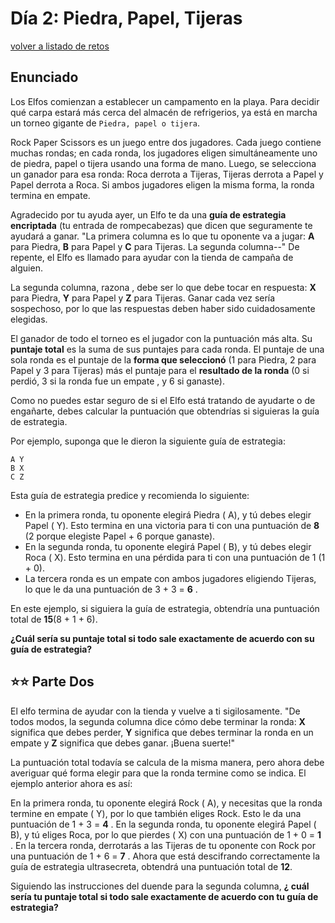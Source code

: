 
# Día 2: Piedra, Papel, Tijeras
[volver a listado de retos](./../../README.md)

## Enunciado

Los Elfos comienzan a establecer un campamento en la playa. Para decidir qué carpa estará más cerca del almacén de refrigerios, ya está en marcha un torneo gigante de `Piedra, papel o tijera`.

Rock Paper Scissors es un juego entre dos jugadores. Cada juego contiene muchas rondas; en cada ronda, los jugadores eligen simultáneamente uno de piedra, papel o tijera usando una forma de mano. Luego, se selecciona un ganador para esa ronda: Roca derrota a Tijeras, Tijeras derrota a Papel y Papel derrota a Roca. Si ambos jugadores eligen la misma forma, la ronda termina en empate.

Agradecido por tu ayuda ayer, un Elfo te da una **guía de estrategia encriptada** (tu entrada de rompecabezas) que dicen que seguramente te ayudará a ganar. "La primera columna es lo que tu oponente va a jugar: **A** para Piedra, **B** para Papel y **C** para Tijeras. La segunda columna--" De repente, el Elfo es llamado para ayudar con la tienda de campaña de alguien.

La segunda columna, razona , debe ser lo que debe tocar en respuesta: **X** para Piedra, **Y** para Papel y **Z** para Tijeras. Ganar cada vez sería sospechoso, por lo que las respuestas deben haber sido cuidadosamente elegidas.

El ganador de todo el torneo es el jugador con la puntuación más alta. Su **puntaje total** es la suma de sus puntajes para cada ronda. El puntaje de una sola ronda es el puntaje de la **forma que seleccionó** (1 para Piedra, 2 para Papel y 3 para Tijeras) más el puntaje para el **resultado de la ronda** (0 si perdió, 3 si la ronda fue un empate , y 6 si ganaste).

Como no puedes estar seguro de si el Elfo está tratando de ayudarte o de engañarte, debes calcular la puntuación que obtendrías si siguieras la guía de estrategia.

Por ejemplo, suponga que le dieron la siguiente guía de estrategia:

```
A Y
B X
C Z
```

Esta guía de estrategia predice y recomienda lo siguiente:

  - En la primera ronda, tu oponente elegirá Piedra ( A), y tú debes elegir Papel ( Y). Esto termina en una victoria para ti con una puntuación de **8** (2 porque elegiste Papel + 6 porque ganaste).
  - En la segunda ronda, tu oponente elegirá Papel ( B), y tú debes elegir Roca ( X). Esto termina en una pérdida para ti con una puntuación de 1 (1 + 0).
  - La tercera ronda es un empate con ambos jugadores eligiendo Tijeras, lo que le da una puntuación de 3 + 3 = **6** .

En este ejemplo, si siguiera la guía de estrategia, obtendría una puntuación total de **15**(8 + 1 + 6).

**¿Cuál sería su puntaje total si todo sale exactamente de acuerdo con su guía de estrategia?**

## ⭐️⭐️ Parte Dos

El elfo termina de ayudar con la tienda y vuelve a ti sigilosamente. "De todos modos, la segunda columna dice cómo debe terminar la ronda: **X** significa que debes perder, **Y** significa que debes terminar la ronda en un empate y **Z** significa que debes ganar. ¡Buena suerte!"

La puntuación total todavía se calcula de la misma manera, pero ahora debe averiguar qué forma elegir para que la ronda termine como se indica. El ejemplo anterior ahora es así:

En la primera ronda, tu oponente elegirá Rock ( A), y necesitas que la ronda termine en empate ( Y), por lo que también eliges Rock. Esto le da una puntuación de 1 + 3 = **4** .
En la segunda ronda, tu oponente elegirá Papel ( B), y tú eliges Roca, por lo que pierdes ( X) con una puntuación de 1 + 0 = **1** .
En la tercera ronda, derrotarás a las Tijeras de tu oponente con Rock por una puntuación de 1 + 6 = **7** .
Ahora que está descifrando correctamente la guía de estrategia ultrasecreta, obtendrá una puntuación total de **12**.

Siguiendo las instrucciones del duende para la segunda columna, **¿ cuál sería tu puntaje total si todo sale exactamente de acuerdo con tu guía de estrategia?**